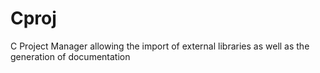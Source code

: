 # Cproj
C Project Manager allowing the import of external libraries as well as the generation of documentation
